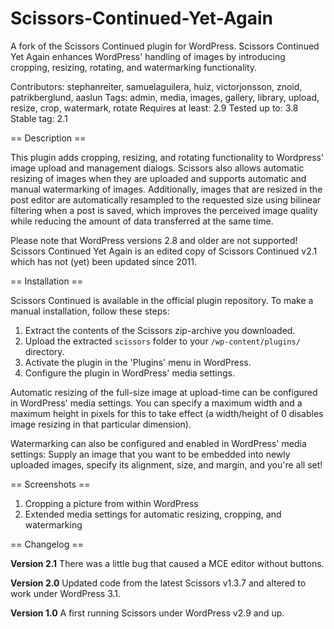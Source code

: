 Scissors-Continued-Yet-Again
============================

A fork of the Scissors Continued plugin for WordPress.
Scissors Continued Yet Again enhances WordPress' handling of images by introducing cropping, resizing, rotating, and watermarking functionality.

Contributors: stephanreiter, samuelaguilera, huiz, victorjonsson, znoid, patrikberglund, aaslun
Tags: admin, media, images, gallery, library, upload, resize, crop, watermark, rotate
Requires at least: 2.9
Tested up to: 3.8
Stable tag: 2.1

== Description ==

This plugin adds cropping, resizing, and rotating functionality to Wordpress' image upload and management dialogs. Scissors also allows automatic resizing of images when they are uploaded and supports automatic and manual watermarking of images. Additionally, images that are resized in the post editor are automatically resampled to the requested size using bilinear filtering when a post is saved, which improves the perceived image quality while reducing the amount of data transferred at the same time.

Please note that WordPress versions 2.8 and older are not supported! Scissors Continued Yet Again is an edited copy of Scissors Continued v2.1 which has not (yet) been updated since 2011.

== Installation ==

Scissors Continued is available in the official plugin repository. To make a manual installation, follow these steps:

1. Extract the contents of the Scissors zip-archive you downloaded.
1. Upload the extracted `scissors` folder to your `/wp-content/plugins/` directory.
1. Activate the plugin in the 'Plugins' menu in WordPress.
1. Configure the plugin in WordPress' media settings.

Automatic resizing of the full-size image at upload-time can be configured in WordPress' media settings. You can specify a maximum width and a maximum height in pixels for this to take effect (a width/height of 0 disables image resizing in that particular dimension).

Watermarking can also be configured and enabled in WordPress' media settings: Supply an image that you want to be embedded into newly uploaded images, specify its alignment, size, and margin, and you're all set!

== Screenshots ==

1. Cropping a picture from within WordPress
2. Extended media settings for automatic resizing, cropping, and watermarking

== Changelog ==

**Version 2.1**
There was a little bug that caused a MCE editor without buttons.

**Version 2.0**
Updated code from the latest Scissors v1.3.7 and altered to work under WordPress 3.1.

**Version 1.0**
A first running Scissors under WordPress v2.9 and up.
